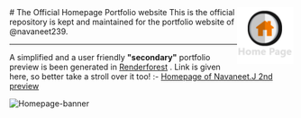 <img align="right" width="100" height="100" src="logo icons/Home.png">
# The Official Homepage Portfolio website
This is the official repository is kept and maintained for the portfolio website of @navaneet239.

----

A simplified and a user friendly **"secondary"** portfolio preview is been generated in [Renderforest](https://www.renderforest.com/) . Link is given here, so better take a stroll over it too! :- [Homepage of Navaneet.J 2nd preview](http://homepage-of-navaneet.renderforestsites.com/) 

![Homepage-banner](https://user-images.githubusercontent.com/74445713/175105604-df91d1b6-5350-42b2-9fce-3b5a318189ec.png)
